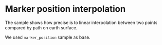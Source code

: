 # Marker position interpolation

The sample shows how precise is to linear interpolation between two points compared by path on earth surface.

We used `marker_position` sample as base.
